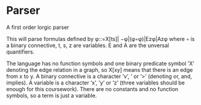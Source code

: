 # Parser
A first order lorgic parser

This will parse formulas defined by 
φ::=X[ts]| −φ|(φ◦φ)|Ezφ|Azφ
where ◦ is a binary connective, t, s, z are variables. E and A are the unversal quantifiers.

The language has no function symbols and one binary predicate symbol ’X’ denoting the edge relation in a graph, so X[xy] means that there is an edge from x to y. A binary connective is a character ’v’,  ’ or ’>’ (denoting or, and, implies). A variable is a character ’x’, ’y’ or ’z’ (three variables should be enough for this coursework). There are no constants and no function symbols, so a term is just a variable.
